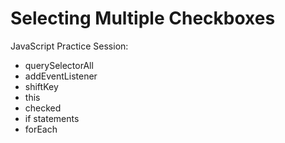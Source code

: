 # Selecting Multiple Checkboxes

JavaScript Practice Session:

- querySelectorAll
- addEventListener
- shiftKey
- this
- checked
- if statements
- forEach
